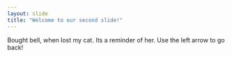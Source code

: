 ```yaml
---
layout: slide
title: "Welcome to our second slide!"
---
```

Bought bell, when lost my cat. Its a reminder of her. 
Use the left arrow to go back!
